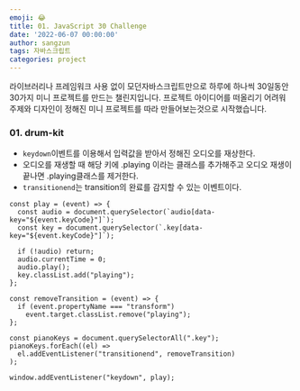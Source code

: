 ```yaml
---
emoji: 😂
title: 01. JavaScript 30 Challenge
date: '2022-06-07 00:00:00'
author: sangzun
tags: 자바스크립트
categories: project
---
```


라이브러리나 프레임워크 사용 없이 모던자바스크립트만으로 하루에 하나씩 30일동안 30가지 미니 프로젝트를 만드는 챌린지입니다. 프로젝트 아이디어를 떠올리기 어려워 주제와 디자인이 정해진 미니 프로젝트를 따라 만들어보는것으로 시작했습니다.

### 01. drum-kit

- `keydown`이벤트를 이용해서 입력값을 받아서 정해진 오디오를 재상한다.
- 오디오를 재생할 때 해당 키에 .playing 이라는 클래스를 추가해주고 오디오 재생이 끝나면 .playing클래스를 제거한다.
- `transitionend`는 transition의 완료를 감지할 수 있는 이벤트이다.

```
const play = (event) => {
  const audio = document.querySelector(`audio[data-key="${event.keyCode}"]`);
  const key = document.querySelector(`.key[data-key="${event.keyCode}"]`);

  if (!audio) return;
  audio.currentTime = 0;
  audio.play();
  key.classList.add("playing");
};

const removeTransition = (event) => {
  if (event.propertyName === "transform")
    event.target.classList.remove("playing");
};

const pianoKeys = document.querySelectorAll(".key");
pianoKeys.forEach((el) =>
  el.addEventListener("transitionend", removeTransition)
);

window.addEventListener("keydown", play);

```

